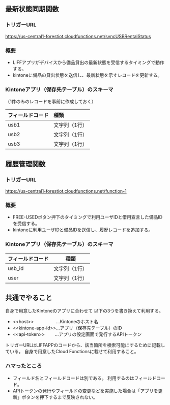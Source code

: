 ## 最新状態同期関数
### トリガーURL
https://us-central1-forestiot.cloudfunctions.net/syncUSBRentalStatus
### 概要
- LIFFアプリがデバイスから備品貸出の最新状態を受信するタイミングで動作する。
- kintoneに備品の貸出状態を送信し、最新状態を示すレコードを更新する。

### Kintoneアプリ（保存先テーブル）のスキーマ 
（1件のみのレコードを事前に作成しておく）

|フィールドコード|種類|
|:---|:---|
|usb1|文字列（1行）|
|usb2|文字列（1行）|
|usb3|文字列（1行）|

## 履歴管理関数
### トリガーURL
https://us-central1-forestiot.cloudfunctions.net/function-1 
### 概要
- FREE-USEDボタン押下のタイミングで利用ユーザIDと借用宣言した備品IDを受信する。
- kintoneに利用ユーザIDと備品IDを送信し、履歴レコードを追加する。

### Kintoneアプリ（保存先テーブル）のスキーマ 

|フィールドコード|種類|
|---|---|
|usb_id|文字列（1行）|
|user|文字列（1行）|


## 共通でやること

自身で用意したKintoneのアプリに合わせて
以下の3つを書き換えて利用する。
- <\<host>>　　　　　…Kintoneのホスト名
- <\<kintone-app-id>>…アプリ（保存先テーブル）のID
- <\<api-token>>　　 …アプリの設定画面で発行するAPIトークン

トリガーURLはLIFFAPPのコードから、該当箇所を検索可能にするために記載している。
自身で用意したCloud Functionsに載せて利用すること。

### ハマったところ
- フィールド名とフィールドコードは別である。 利用するのはフィールドコード。
- APIトークンの発行やフィールドの変更などを実施した場合は「アプリを更新」ボタンを押下するまで反映されない。
